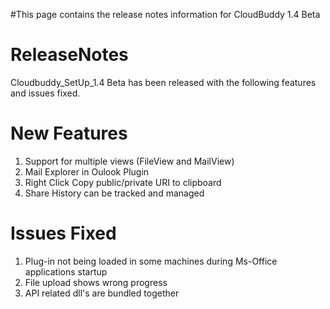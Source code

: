 #This page contains the release notes information for CloudBuddy 1.4 Beta

# ReleaseNotes #

Cloudbuddy\_SetUp\_1.4 Beta has been released with the following features and issues fixed.


# New Features #

  1. Support for multiple views (FileView and MailView)
  1. Mail Explorer in Oulook Plugin
  1. Right Click Copy public/private URI to clipboard
  1. Share History can be tracked and managed



# Issues Fixed #

  1. Plug-in not being loaded in some machines during Ms-Office applications startup
  1. File upload shows wrong progress
  1. API related dll's are bundled together